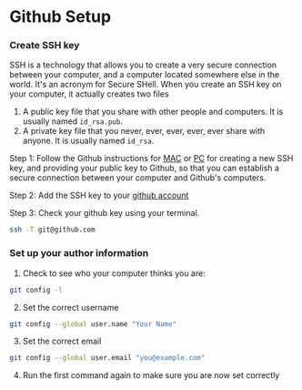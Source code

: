 # Github Setup

### Create SSH key

SSH is a technology that allows you to create a very secure connection between your computer, and a computer located somewhere else in the world. It's an acronym for Secure SHell. When you create an SSH key on your computer, it actually creates two files

1. A public key file that you share with other people and computers. It is usually named `id_rsa.pub`.
1. A private key file that you never, ever, ever, ever, ever share with anyone. It is usually named `id_rsa`.

Step 1:  Follow the Github instructions for [MAC](https://help.github.com/articles/generating-a-new-ssh-key-and-adding-it-to-the-ssh-agent/#platform-mac) or [PC](https://help.github.com/articles/generating-a-new-ssh-key-and-adding-it-to-the-ssh-agent/#platform-windows) for creating a new SSH key, and providing your public key to Github, so that you can establish a secure connection between your computer and Github's computers.

Step 2: Add the SSH key to your [github account](https://help.github.com/articles/adding-a-new-ssh-key-to-your-github-account/)

Step 3: Check your github key using your terminal.
```sh
ssh -T git@github.com
```

### Set up your author information
1.  Check to see who your computer thinks you are:
```sh
git config -l
```

2.  Set the correct username
```sh
git config --global user.name "Your Name"
```

3.  Set the correct email
```sh
git config --global user.email "you@example.com"
```

4.  Run the first command again to make sure you are now set correctly


